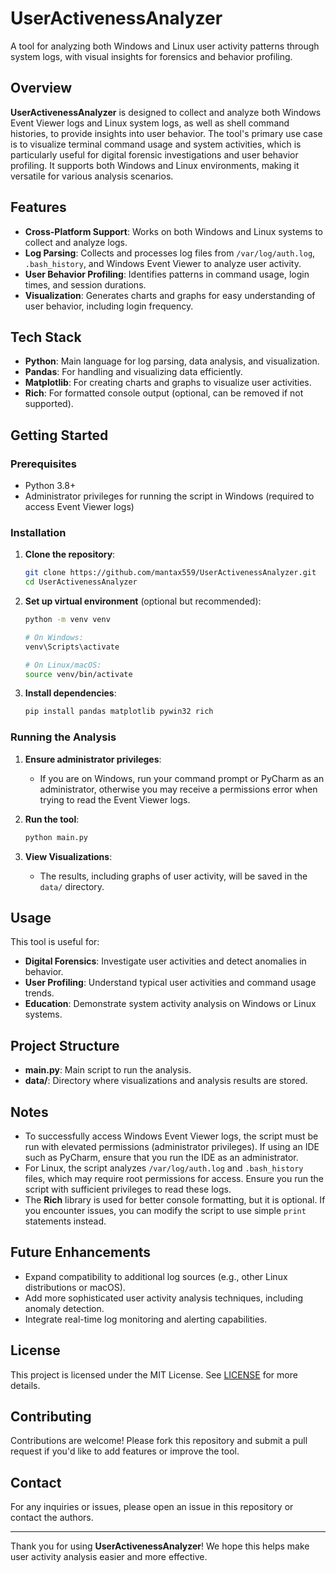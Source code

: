# UserActivenessAnalyzer

A tool for analyzing both Windows and Linux user activity patterns through system logs, with visual insights for forensics and behavior profiling.

## Overview

**UserActivenessAnalyzer** is designed to collect and analyze both Windows Event Viewer logs and Linux system logs, as well as shell command histories, to provide insights into user behavior. The tool's primary use case is to visualize terminal command usage and system activities, which is particularly useful for digital forensic investigations and user behavior profiling. It supports both Windows and Linux environments, making it versatile for various analysis scenarios.

## Features

- **Cross-Platform Support**: Works on both Windows and Linux systems to collect and analyze logs.
- **Log Parsing**: Collects and processes log files from `/var/log/auth.log`, `.bash_history`, and Windows Event Viewer to analyze user activity.
- **User Behavior Profiling**: Identifies patterns in command usage, login times, and session durations.
- **Visualization**: Generates charts and graphs for easy understanding of user behavior, including login frequency.

## Tech Stack

- **Python**: Main language for log parsing, data analysis, and visualization.
- **Pandas**: For handling and visualizing data efficiently.
- **Matplotlib**: For creating charts and graphs to visualize user activities.
- **Rich**: For formatted console output (optional, can be removed if not supported).

## Getting Started

### Prerequisites

- Python 3.8+
- Administrator privileges for running the script in Windows (required to access Event Viewer logs)

### Installation

1. **Clone the repository**:
   
   ```bash
   git clone https://github.com/mantax559/UserActivenessAnalyzer.git
   cd UserActivenessAnalyzer
   ```

2. **Set up virtual environment** (optional but recommended):

   ```bash
   python -m venv venv
   
   # On Windows:
   venv\Scripts\activate
   
   # On Linux/macOS:
   source venv/bin/activate
   ```

3. **Install dependencies**:

   ```bash
   pip install pandas matplotlib pywin32 rich
   ```

### Running the Analysis

1. **Ensure administrator privileges**:
   - If you are on Windows, run your command prompt or PyCharm as an administrator, otherwise you may receive a permissions error when trying to read the Event Viewer logs.

2. **Run the tool**:

   ```bash
   python main.py
   ```

3. **View Visualizations**:
   - The results, including graphs of user activity, will be saved in the `data/` directory.

## Usage

This tool is useful for:
- **Digital Forensics**: Investigate user activities and detect anomalies in behavior.
- **User Profiling**: Understand typical user activities and command usage trends.
- **Education**: Demonstrate system activity analysis on Windows or Linux systems.

## Project Structure

- **main.py**: Main script to run the analysis.
- **data/**: Directory where visualizations and analysis results are stored.

## Notes

- To successfully access Windows Event Viewer logs, the script must be run with elevated permissions (administrator privileges). If using an IDE such as PyCharm, ensure that you run the IDE as an administrator.
- For Linux, the script analyzes `/var/log/auth.log` and `.bash_history` files, which may require root permissions for access. Ensure you run the script with sufficient privileges to read these logs.
- The **Rich** library is used for better console formatting, but it is optional. If you encounter issues, you can modify the script to use simple `print` statements instead.

## Future Enhancements

- Expand compatibility to additional log sources (e.g., other Linux distributions or macOS).
- Add more sophisticated user activity analysis techniques, including anomaly detection.
- Integrate real-time log monitoring and alerting capabilities.

## License

This project is licensed under the MIT License. See [LICENSE](LICENSE.md) for more details.

## Contributing

Contributions are welcome! Please fork this repository and submit a pull request if you'd like to add features or improve the tool.

## Contact

For any inquiries or issues, please open an issue in this repository or contact the authors.

---

Thank you for using **UserActivenessAnalyzer**! We hope this helps make user activity analysis easier and more effective.

